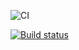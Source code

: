 ![CI](https://github.com/ivangol739/RJS_1/actions/workflows/web.yml/badge.svg)

[![Build status](https://ci.appveyor.com/api/projects/status/htp84nx6m69q5vxp?svg=true)](https://ci.appveyor.com/project/ivangol739/rjs-2)
